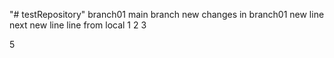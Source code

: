 "# testRepository" 
branch01
main branch
new changes in branch01
new line
next new line
line from local
1
2
3

5